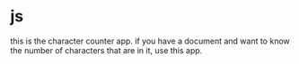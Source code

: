 # js

this is the character counter app. if you have a document and want to know the number of characters that are in it, use this app.
